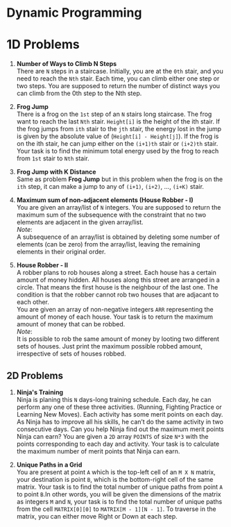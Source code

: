 # Dynamic Programming

# 1D Problems

1. **Number of Ways to Climb N Steps**  
   There are `N` steps in a staircase. Initially, you are at the `0th` stair, and you need to reach the `Nth` stair. Each time, you can climb either one step or two steps. You are supposed to return the number of distinct ways you can climb from the 0th step to the Nth step.
   
2. **Frog Jump**  
   There is a frog on the `1st` step of an `N` stairs long staircase. The frog want to reach the last `Nth` stair. `Height[i]` is the height of the ith stair. If the frog jumps from `ith` stair to the `jth` stair, the energy lost in the jump is given by the absolute value of (`Height[i] - Height[j]`). If the frog is on the ith stair, he can jump either on the `(i+1)th` stair or `(i+2)th` stair. Your task is to find the minimum total energy used by the frog to reach from `1st` stair to `Nth` stair.

3. **Frog Jump with K Distance**  
   Same as problem **Frog Jump** but in this problem when the frog is on the `ith` step, it can make a jump to any of `(i+1)`, `(i+2)`, ..., `(i+K)` stair.

4. **Maximum sum of non-adjacent elements (House Robber - I)**  
   You are given an array/list of `N` integers. You are supposed to return the maximum sum of the subsequence with the constraint that no two elements are adjacent in the given array/list.  
_Note_:  
A subsequence of an array/list is obtained by deleting some number of elements (can be zero) from the array/list, leaving the remaining elements in their original order.

5. **House Robber - II**  
   A robber plans to rob houses along a street. Each house has a certain amount of money hidden. All houses along this street are arranged in a circle. That means the first house is the neighbour of the last one. The condition is that the robber cannot rob two houses that are adjacant to each other.  
   You are given an array of non-negative integers `ARR` representing the amount of money of each house. Your task is to return the maximum amount of money that can be robbed.  
   _Note_:  
   It is possible to rob the same amount of money by looting two different sets of houses. Just print the maximum possible robbed amount, irrespective of sets of houses robbed.

## 2D Problems

1. **Ninja's Training**  
   Ninja is planing this `N` days-long training schedule. Each day, he can perform any one of these three activities. (Running, Fighting Practice or Learning New Moves). Each activity has some merit points on each day. As Ninja has to improve all his skills, he can’t do the same activity in two consecutive days. Can you help Ninja find out the maximum merit points Ninja can earn? You are given a `2D` array `POINTS` of size `N*3` with the points corresponding to each day and activity. Your task is to calculate the maximum number of merit points that Ninja can earn.

2. **Unique Paths in a Grid**  
   You are present at point `A` which is the top-left cell of an `M X N` matrix, your destination is point `B`, which is the bottom-right cell of the same matrix. Your task is to find the total number of unique paths from point `A` to point `B`.In other words, you will be given the dimensions of the matrix as integers `M` and `N`, your task is to find the total number of unique paths from the cell `MATRIX[0][0]` to `MATRIX[M - 1][N - 1]`. To traverse in the matrix, you can either move Right or Down at each step. 
